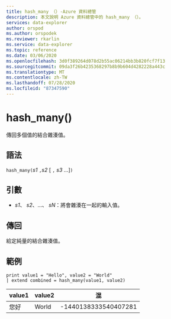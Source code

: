 ```yaml
---
title: hash_many （）-Azure 資料總管
description: 本文說明 Azure 資料總管中的 hash_many （）。
services: data-explorer
author: orspod
ms.author: orspodek
ms.reviewer: rkarlin
ms.service: data-explorer
ms.topic: reference
ms.date: 03/06/2020
ms.openlocfilehash: 3d0f389264d078d2b55ac06214bb3b820fcf7f13
ms.sourcegitcommit: 09da3f26b4235368297b8b9b604d4282228a443c
ms.translationtype: MT
ms.contentlocale: zh-TW
ms.lasthandoff: 07/28/2020
ms.locfileid: "87347590"
---
```

# <a name="hash_many"></a>hash_many()

傳回多個值的結合雜湊值。

## <a name="syntax"></a>語法

`hash_many(`*s1* `,`*s2* [ `,` *s3* ...]`)`

## <a name="arguments"></a>引數

* *s1*、 *s2*、...、 *sN*：將會雜湊在一起的輸入值。

## <a name="returns"></a>傳回

給定純量的結合雜湊值。

## <a name="examples"></a>範例

<!-- csl: https://help.kusto.windows.net/Samples -->
```kusto
print value1 = "Hello", value2 = "World"
| extend combined = hash_many(value1, value2)
```

|value1|value2|混|
|---|---|---|
|您好|World|-1440138333540407281|

